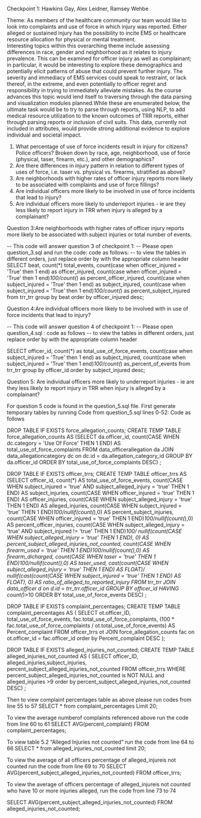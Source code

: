 Checkpoint 1: Hawkins Gay, Alex Leidner, Ramsey Wehbe


Theme:
 	As members of the healthcare community our team would like to look into complaints and use of force in which injury was reported. 
 Either alleged or sustained injury has the possibility to incite EMS or healthcare resource allocation for physical or mental treatment.  
 Interesting topics within this overarching theme include assessing differences in race, gender and neighborhood as it relates to injury 
 prevalence.  This can be examined for officer injury as well as complainant; in particular, it would be interesting to explore these 
 demographics and potentially elicit patterns of abuse that could prevent further injury. The severity and immediacy of EMS services could 
 speak to restraint, or lack thereof, in the extreme, and even potentially to officer regret and responsibility in trying to immediately 
 alleviate mistakes.
	As the course advances this topic would lend itself to traversing through the data parsing and visualization modules
planned.While these are enumerated below, the ultimate task would be to try to parse through reports, using NLP, 
to add medical resource utilization to the known outcomes of TRR reports, either through parsing reports or inclusion of 
civil suits. This data, currently not included in attributes,  would provide strong additional evidence to explore individual
and societal impact.
 
 1)	What percentage of use of force incidents result in injury for citizens? Police officers? Broken down by race, age, neighborhood, 
 use of force (physical, taser, firearm, etc.), and other demographics? 
 2)	Are there differences in injury pattern in relation to different types of uses of force, i.e. taser vs. physical vs. firearms, 
 stratified as above?
 3)	Are neighborhoods with higher rates of officer injury reports more likely to be associated with complaints and use of force fillings? 
 4)	Are individual officers more likely to be involved in use of force incidents that lead to injury?
 5)	Are individual officers more likely to underreport injuries - ie are they less likely to report injury in TRR when injury is alleged 
 by a complainant?

Question 3:Are neighborhoods with higher rates of officer injury reports more likely to be associated with subject 
injuries or total number of events.  

-- This code will answer question 3 of checkpoint 1:
-- Please open question_3.sql and run the code: code as follows:
  -- to view the tables in different orders, just replace order by with the appropriate column header
SELECT beat, count(*) total_events,
       count(case when officer_injured = 'True' then 1 end) as officer_injured,
       count(case when officer_injured = 'True' then 1 end)*100/count(*) as percent_officer_injured,
       count(case when subject_injured = 'True' then 1 end) as subject_injured,
       count(case when subject_injured = 'True' then 1 end)*100/count(*) as percent_subject_injured
from trr_trr
group by beat
order by officer_injured desc;


Question 4:Are individual officers more likely to be involved with in use of force incidents that lead to injury?

-- This code will answer question 4 of checkpoint 1:
-- Please open question_4.sql : code as follows
  -- to view the tables in different orders, just replace order by with the appropriate column header
	
SELECT officer_id, count(*) as total_use_of_force_events,
       count(case when subject_injured = 'True' then 1 end) as subject_injured,
       count(case when subject_injured = 'True' then 1 end)*100/count(*) as_percent_of_events
from trr_trr
group by officer_id
order by subject_injured desc;
  
Question 5: Are individual officers more likely to underreport injuries - ie are they less likely to report injury in TRR when injury is alleged 
by a complainant?
 
For question 5 code is found in the question_5.sql file.
First generate temporary tables by running Code from question_5.sql lines 0-52: Code as follows

DROP TABLE IF EXISTS force_allegation_counts;
CREATE TEMP TABLE force_allegation_counts AS
    (SELECT da.officer_id,
            count(CASE WHEN dc.category = 'Use Of Force' THEN 1 END) AS total_use_of_force_complaints
    FROM data_officerallegation da
    JOIN data_allegationcategory dc on dc.id = da.allegation_category_id
        GROUP BY da.officer_id
        ORDER BY total_use_of_force_complaints DESC)
;

DROP TABLE IF EXISTS officer_trrs;
CREATE TEMP TABLE  officer_trrs AS
(SELECT officer_id,
       count(*) AS total_use_of_force_events,
       count(CASE WHEN subject_injured = 'true' AND subject_alleged_injury = 'true' THEN 1 END) AS subject_injuries,
       count(CASE WHEN officer_injured = 'true' THEN 1 END) AS officer_injuries,
       count(CASE WHEN subject_alleged_injury = 'true' THEN 1 END) AS alleged_injuries,
       count(CASE WHEN subject_injured = 'true' THEN 1 END)*100/nullif(count(*),0) AS percent_subject_injuries,
       count(CASE WHEN officer_injured = 'true' THEN 1 END)*100/nullif(count(*),0) AS percent_officer_injuries,
       count(CASE WHEN subject_alleged_injury = 'true' AND subject_injured != 'true' THEN 1 END)*100/
       nullif(count(CASE WHEN subject_alleged_injury = 'true' THEN 1 END), 0) AS percent_subject_alleged_injuries_not_counted,
       count(CASE WHEN firearm_used = 'true' THEN 1 END)*100/nullif(count(*),0) AS firearm_dicharged,
       count(CASE WHEN taser = 'true' THEN 1 END)*100/nullif(count(*),0) AS taser_used,
       cast(count(CASE WHEN subject_alleged_injury = 'true' THEN 1 END) AS FLOAT)/
            nullif(cast(count(CASE WHEN subject_injured = 'true' THEN 1 END) AS FLOAT), 0) AS ratio_of_alleged_to_reported_injury
FROM trr_trr
JOIN data_officer d on d.id = trr_trr.officer_id
GROUP BY officer_id
HAVING count(*)>10
ORDER BY total_use_of_force_events DESC)
;

DROP TABLE IF EXISTS complaint_percentages;
CREATE TEMP TABLE  complaint_percentages AS
    (
        SELECT ot.officer_ID,
               total_use_of_force_events,
               fac.total_use_of_force_complaints,
               (100 * fac.total_use_of_force_complaints / ot.total_use_of_force_events) AS Percent_complaint
        FROM officer_trrs ot
                 JOIN force_allegation_counts fac on ot.officer_id = fac.officer_id
        order by Percent_complaint DESC
);

DROP TABLE IF EXISTS alleged_injuries_not_counted;
CREATE TEMP TABLE  alleged_injuries_not_counted AS
    (
SELECT officer_ID, alleged_injuries,subject_injuries, percent_subject_alleged_injuries_not_counted
FROM officer_trrs
WHERE percent_subject_alleged_injuries_not_counted is NOT NULL and alleged_injuries >9
order by percent_subject_alleged_injuries_not_counted DESC)
;

Then to view complaint percentages table as above please run codes from line 55 to 57
SELECT *
from complaint_percentages
Limit 20;

To view the average numberof complaints referenced above run the code from line 60 to 61
SELECT AVG(percent_complaint)
FROM complaint_percentages;

To view table 5.2 “Alleged Injuries not counted” run the code from line 64 to 66
SELECT *
from alleged_injuries_not_counted
limit 20;

To view the average of all officers percentage of alleged_injureis not counted run the code from line 69 to 70
SELECT AVG(percent_subject_alleged_injuries_not_counted)
FROM officer_trrs;

To view the average of officers percentage of alleged_injureis not counted who have 10 or more injuries alleged, run the code from line 73 to 74

SELECT AVG(percent_subject_alleged_injuries_not_counted)
FROM alleged_injuries_not_counted;
